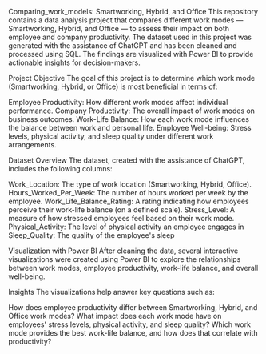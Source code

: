 Comparing_work_models: Smartworking, Hybrid, and Office
This repository contains a data analysis project that compares different work modes — Smartworking, Hybrid, and Office — to assess their impact on both employee and company productivity. The dataset used in this project was generated with the assistance of ChatGPT and has been cleaned and processed using SQL. The findings are visualized with Power BI to provide actionable insights for decision-makers.

Project Objective
The goal of this project is to determine which work mode (Smartworking, Hybrid, or Office) is most beneficial in terms of:

Employee Productivity: How different work modes affect individual performance.
Company Productivity: The overall impact of work modes on business outcomes.
Work-Life Balance: How each work mode influences the balance between work and personal life.
Employee Well-being: Stress levels, physical activity, and sleep quality under different work arrangements.

Dataset Overview
The dataset, created with the assistance of ChatGPT, includes the following columns:

Work_Location: The type of work location (Smartworking, Hybrid, Office).
Hours_Worked_Per_Week: The number of hours worked per week by the employee.
Work_Life_Balance_Rating: A rating indicating how employees perceive their work-life balance (on a defined scale).
Stress_Level: A measure of how stressed employees feel based on their work mode.
Physical_Activity: The level of physical activity an employee engages in
Sleep_Quality: The quality of the employee's sleep

Visualization with Power BI
After cleaning the data, several interactive visualizations were created using Power BI to explore the relationships between work modes, employee productivity, work-life balance, and overall well-being.

Insights
The visualizations help answer key questions such as:

How does employee productivity differ between Smartworking, Hybrid, and Office work modes?
What impact does each work mode have on employees' stress levels, physical activity, and sleep quality?
Which work mode provides the best work-life balance, and how does that correlate with productivity?
